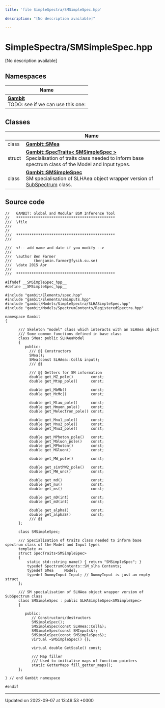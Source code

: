 ```yaml
---
title: 'file SimpleSpectra/SMSimpleSpec.hpp'

description: "[No description available]"

---
```


# SimpleSpectra/SMSimpleSpec.hpp



[No description available]

## Namespaces

| Name           |
| -------------- |
| **[Gambit](/documentation/code/namespaces/namespacegambit/)** <br>TODO: see if we can use this one:  |

## Classes

|                | Name           |
| -------------- | -------------- |
| class | **[Gambit::SMea](/documentation/code/classes/classgambit_1_1smea/)**  |
| struct | **[Gambit::SpecTraits< SMSimpleSpec >](/documentation/code/classes/structgambit_1_1spectraits_3_01smsimplespec_01_4/)** <br>Specialisation of traits class needed to inform base spectrum class of the Model and Input types.  |
| class | **[Gambit::SMSimpleSpec](/documentation/code/classes/classgambit_1_1smsimplespec/)** <br>SM specialisation of SLHAea object wrapper version of [SubSpectrum]() class.  |




## Source code

```
//   GAMBIT: Global and Modular BSM Inference Tool
//   *********************************************
///  \file
///
//
///  *********************************************
///

///  <!-- add name and date if you modify -->
///   
///  \author Ben Farmer
///          (benjamin.farmer@fysik.su.se)
///  \date 2015 Apr 
///
///  *********************************************

#ifndef __SMSimpleSpec_hpp__
#define __SMSimpleSpec_hpp__

#include "gambit/Elements/spec.hpp"
#include "gambit/Elements/sminputs.hpp"
#include "gambit/Models/SimpleSpectra/SLHASimpleSpec.hpp"
#include "gambit/Models/SpectrumContents/RegisteredSpectra.hpp"

namespace Gambit
{

      /// Skeleton "model" class which interacts with an SLHAea object
      /// Some common functions defined in base class
      class SMea: public SLHAeaModel
      {
         public:
           /// @{ Constructors
           SMea();
           SMea(const SLHAea::Coll& input);
           /// @}

           /// @{ Getters for SM information 
           double get_MZ_pole()        const; 
           double get_Mtop_pole()      const;
                                             
           double get_MbMb()           const; 
           double get_McMc()           const; 
                                             
           double get_Mtau_pole()      const; 
           double get_Mmuon_pole()     const; 
           double get_Melectron_pole() const; 
                                             
           double get_Mnu1_pole()      const; 
           double get_Mnu2_pole()      const; 
           double get_Mnu3_pole()      const; 
                                             
           double get_MPhoton_pole()   const; 
           double get_MGluon_pole()    const; 
           double get_MPhoton()        const; 
           double get_MGluon()         const; 
                                             
           double get_MW_pole()        const; 

           double get_sinthW2_pole()   const;
           double get_MW_unc()         const;
           
           double get_md()             const;
           double get_mu()             const;
           double get_ms()             const;

           double get_mD(int)          const;
           double get_mU(int)          const;

           double get_alpha()          const;
           double get_alphaS()         const;
           /// @}
      };

      class SMSimpleSpec;

      /// Specialisation of traits class needed to inform base spectrum class of the Model and Input types
      template <>
      struct SpecTraits<SMSimpleSpec> 
      {
          static std::string name() { return "SMSimpleSpec"; }
          typedef SpectrumContents::SM_slha Contents;
          typedef SMea     Model;
          typedef DummyInput Input; // DummyInput is just an empty struct
      };

      /// SM specialisation of SLHAea object wrapper version of SubSpectrum class
      class SMSimpleSpec : public SLHASimpleSpec<SMSimpleSpec> 
      {
        
         public:
            // Constructors/destructors
            SMSimpleSpec();
            SMSimpleSpec(const SLHAea::Coll&);
            SMSimpleSpec(const SMInputs&);
            SMSimpleSpec(const SMSimpleSpec&);
            virtual ~SMSimpleSpec() {};

            virtual double GetScale() const;
           
            /// Map filler
            /// Used to initialise maps of function pointers
            static GetterMaps fill_getter_maps();
      };

} // end Gambit namespace

#endif
```


-------------------------------

Updated on 2022-09-07 at 13:49:53 +0000
